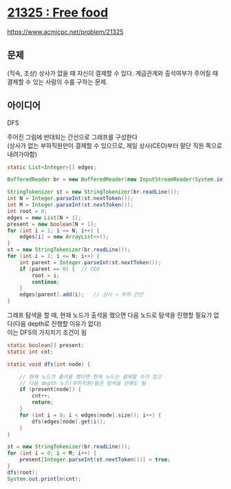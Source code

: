 # [21325 : Free food](https://www.acmicpc.net/problem/21325)
https://www.acmicpc.net/problem/21325

## 문제
(직속, 조상) 상사가 없을 때 자신이 결제할 수 있다. 계급관계와 출석여부가 주어질 때 결제할 수 있는 사람의 수를 구하는 문제.

## 아이디어
DFS

주어진 그림에 반대되는 간선으로 그래프를 구성한다  
(상사가 없는 부하직원만이 결제할 수 있으므로, 제일 상사(CEO)부터 말단 직원 쪽으로 내려가야함)
```java
static List<Integer>[] edges;

BufferedReader br = new BufferedReader(new InputStreamReader(System.in));

StringTokenizer st = new StringTokenizer(br.readLine());
int N = Integer.parseInt(st.nextToken());
int M = Integer.parseInt(st.nextToken());
int root = 0;
edges = new List[N + 1];
present = new boolean[N + 1];
for (int i = 1; i <= N; i++) {
    edges[i] = new ArrayList<>();
}
st = new StringTokenizer(br.readLine());
for (int i = 1; i <= N; i++) {
    int parent = Integer.parseInt(st.nextToken());
    if (parent == 0) {  // CEO
        root = i;
        continue;
    }
    edges[parent].add(i);   // 상사 → 부하 간선
}
```

그래프 탐색을 할 때, 현재 노드가 출석을 했으면 다음 노드로 탐색을 진행할 필요가 없다(다음 depth로 진행할 이유가 없다)  
이는 DFS의 가지치기 조건이 됨
```java
static boolean[] present;
static int cnt;

static void dfs(int node) {

    // 현재 노드가 출석을 했다면 현재 노드는 결제할 수가 있고
    // 다음 depth 노드(부하직원)들은 탐색을 안해도 됨
    if (present[node]) {
        cnt++;
        return;
    }
    for (int i = 0; i < edges[node].size(); i++) {
        dfs(edges[node].get(i));
    }
}

st = new StringTokenizer(br.readLine());
for (int i = 0; i < M; i++) {
    present[Integer.parseInt(st.nextToken())] = true;
}
dfs(root);
System.out.println(cnt);
```